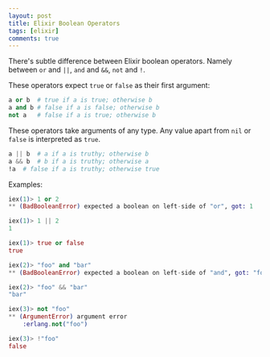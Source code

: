 ```yaml
---
layout: post
title: Elixir Boolean Operators	
tags: [elixir]
comments: true
---
```


There's subtle difference between Elixir boolean operators. Namely between `or` and `||`, `and` and `&&`, `not` and `!`.

These operators expect `true` or `false` as their first argument:
```elixir
a or b	# true if a is true; otherwise b
a and b # false if a is false; otherwise b
not a	# false if a is true; otherwise b
```

These operators take arguments of any type. Any value apart from `nil` or `false` is interpreted as `true`.
```elixir
a || b	# a if a is truthy; otherwise b
a && b	# b if a is truthy; otherwise a
!a	# false if a is truthy; otherwise true
```

Examples:
```elixir
iex(1)> 1 or 2
** (BadBooleanError) expected a boolean on left-side of "or", got: 1

iex(1)> 1 || 2
1

iex(1)> true or false
true

iex(2)> "foo" and "bar"
** (BadBooleanError) expected a boolean on left-side of "and", got: "foo"

iex(2)> "foo" && "bar"
"bar"

iex(3)> not "foo"
** (ArgumentError) argument error
    :erlang.not("foo")

iex(3)> !"foo"
false
```

